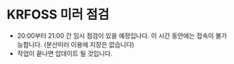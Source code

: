 # KRFOSS 미러 점검
- 20:00부터 21:00 간 임시 점검이 있을 예정입나다. 이 시간 동안에는 접속이 불가능합니다. (분산미러 이용에 지장은 없습니다)
- 작업이 끝나면 압데이트 될 것입니다.
